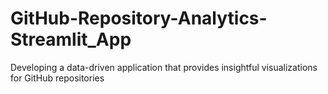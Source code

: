 # GitHub-Repository-Analytics-Streamlit_App
Developing a data-driven application that provides insightful visualizations for GitHub repositories
